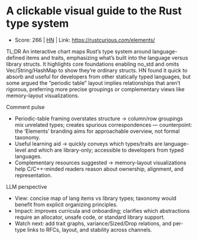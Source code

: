 # A clickable visual guide to the Rust type system

- Score: 266 | [HN](https://news.ycombinator.com/item?id=45140572) | Link: https://rustcurious.com/elements/

TL;DR
An interactive chart maps Rust’s type system around language-defined items and traits, emphasizing what’s built into the language versus library structs. It highlights core foundations enabling no_std and omits Vec/String/HashMap to show they’re ordinary structs. HN found it quick to absorb and useful for developers from other statically typed languages, but some argued the “periodic table” layout implies relationships that aren’t rigorous, preferring more precise groupings or complementary views like memory-layout visualizations.

Comment pulse
- Periodic-table framing overstates structure → column/row groupings mix unrelated types; creates spurious correspondences — counterpoint: the ‘Elements’ branding aims for approachable overview, not formal taxonomy.
- Useful learning aid → quickly conveys which types/traits are language-level and which are library-only; accessible to developers from typed languages.
- Complementary resources suggested → memory-layout visualizations help C/C++-minded readers reason about ownership, alignment, and representation.

LLM perspective
- View: concise map of lang items vs library types; taxonomy would benefit from explicit organizing principles.
- Impact: improves curricula and onboarding; clarifies which abstractions require an allocator, unsafe code, or standard library support.
- Watch next: add trait graphs, variance/Sized/Drop relations, and per-type links to RFCs, layout, and stability across channels.
